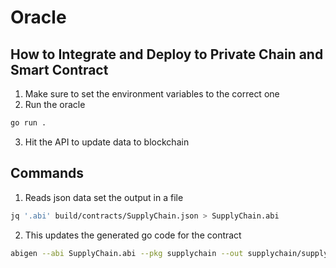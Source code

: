 # Oracle

## How to Integrate and Deploy to Private Chain and Smart Contract
1. Make sure to set the environment variables to the correct one
2. Run the oracle
```sh
go run .
```
3. Hit the API to update data to blockchain

## Commands
1. Reads json data set the output in a file
```sh
jq '.abi' build/contracts/SupplyChain.json > SupplyChain.abi  
```

2. This updates the generated go code for the contract
```sh
abigen --abi SupplyChain.abi --pkg supplychain --out supplychain/supplychain.go 
```